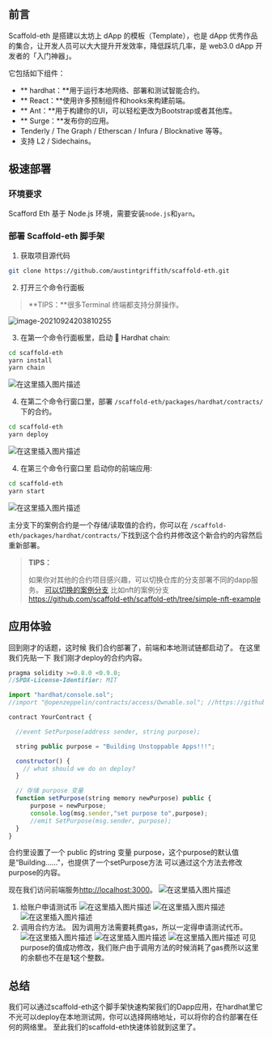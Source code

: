 
## 前言
Scaffold-eth 是搭建以太坊上 dApp 的模板（Template），也是 dApp 优秀作品的集合，让开发人员可以大大提升开发效率，降低踩坑几率，是 web3.0 dApp 开发者的「入门神器」。

它包括如下组件：
- ** hardhat：**用于运行本地网络、部署和测试智能合约。
- ** React：**使用许多预制组件和hooks来构建前端。
- ** Ant：**用于构建你的UI，可以轻松更改为Bootstrap或者其他库。
- ** Surge：**发布你的应用。
- Tenderly / The Graph / Etherscan / Infura / Blocknative 等等。
- 支持 L2 / Sidechains。

## 极速部署
### 环境要求
Scafford Eth 基于 Node.js 环境，需要安装`node.js`和`yarn`。
### 部署 Scaffold-eth 脚手架
1. 获取项目源代码
```bash
git clone https://github.com/austintgriffith/scaffold-eth.git
```
2. 打开三个命令行面板

> **TIPS：**很多Terminal 终端都支持分屏操作。

![image-20210924203810255](https://tva1.sinaimg.cn/large/008i3skNly1gurzzs4lelj61by0u075u02.jpg)

3. 在第一个命令行面板里，启动 👷‍ Hardhat chain:

```bash
cd scaffold-eth
yarn install
yarn chain
```
![在这里插入图片描述](https://img-blog.csdnimg.cn/b0b2f44277d54f72af11266406f00d8a.png?x-oss-process=image/watermark,type_ZHJvaWRzYW5zZmFsbGJhY2s,shadow_50,text_Q1NETiBAOTlLaWVz,size_20,color_FFFFFF,t_70,g_se,x_16)

4. 在第二个命令行窗口里，部署 `/scaffold-eth/packages/hardhat/contracts/` 下的合约。

```bash
cd scaffold-eth
yarn deploy
```
![在这里插入图片描述](https://img-blog.csdnimg.cn/955e5f40c2a6496b9d36ab3d2793527d.png?x-oss-process=image/watermark,type_ZHJvaWRzYW5zZmFsbGJhY2s,shadow_50,text_Q1NETiBAOTlLaWVz,size_20,color_FFFFFF,t_70,g_se,x_16)

4. 在第三个命令行窗口里 启动你的前端应用:

```bash
cd scaffold-eth
yarn start
```

![在这里插入图片描述](https://img-blog.csdnimg.cn/62f4b4be6800401f959c27591ef67054.png?x-oss-process=image/watermark,type_ZHJvaWRzYW5zZmFsbGJhY2s,shadow_50,text_Q1NETiBAOTlLaWVz,size_20,color_FFFFFF,t_70,g_se,x_16)

主分支下的案例合约是一个存储/读取值的合约，你可以在 `/scaffold-eth/packages/hardhat/contracts/`下找到这个合约并修改这个新合约的内容然后重新部署。

>  **TIPS：**
>
> 如果你对其他的合约项目感兴趣，可以切换仓库的分支部署不同的dapp服务。
> [可以切换的案例分支](https://github.com/scaffold-eth/scaffold-eth/branches/active)
> 比如nft的案例分支 <https://github.com/scaffold-eth/scaffold-eth/tree/simple-nft-example>

## 应用体验
回到刚才的话题，这时候 我们合约部署了，前端和本地测试链都启动了。
在这里我们先贴一下 我们刚才deploy的合约内容。
```javascript
pragma solidity >=0.8.0 <0.9.0;
//SPDX-License-Identifier: MIT

import "hardhat/console.sol";
//import "@openzeppelin/contracts/access/Ownable.sol"; //https://github.com/OpenZeppelin/openzeppelin-contracts/blob/master/contracts/access/Ownable.sol

contract YourContract {

  //event SetPurpose(address sender, string purpose);

  string public purpose = "Building Unstoppable Apps!!!";

  constructor() {
    // what should we do on deploy?
  }

  // 存储 purpose 变量
  function setPurpose(string memory newPurpose) public {
      purpose = newPurpose;
      console.log(msg.sender,"set purpose to",purpose);
      //emit SetPurpose(msg.sender, purpose);
  }
}

```
合约里设置了一个 public 的string 变量 purpose，这个purpose的默认值是“Building……"，也提供了一个setPurpose方法 可以通过这个方法去修改purpose的内容。

现在我们访问前端服务<http://localhost:3000>。
![在这里插入图片描述](https://tva1.sinaimg.cn/large/008i3skNgy1gus4qhaxm1j61hc0qr41r02.jpg)

1. 给账户申请测试币
![在这里插入图片描述](https://tva1.sinaimg.cn/large/008i3skNgy1gus4qkp6gbj61hc0p2wgj02.jpg)
![在这里插入图片描述](https://tva1.sinaimg.cn/large/008i3skNgy1gus4qe3thhj61hc0p2ac602.jpg)
![在这里插入图片描述](https://tva1.sinaimg.cn/large/008i3skNgy1gus4qg8331j61hc0p2jt302.jpg)
2. 调用合约方法。
因为调用方法需要耗费gas，所以一定得申请测试代币。
![在这里插入图片描述](https://tva1.sinaimg.cn/large/008i3skNgy1gus4qiuqqlj61hc0p275y02.jpg)
![在这里插入图片描述](https://tva1.sinaimg.cn/large/008i3skNgy1gus4qf9ob1j61hc0ptq5r02.jpg)
![在这里插入图片描述](https://tva1.sinaimg.cn/large/008i3skNgy1gus4qjsw20j61hc0p2q5202.jpg)
可见purpose的值成功修改，我们账户由于调用方法的时候消耗了gas费所以这里的余额也不在是**1**这个整数。
## 总结
我们可以通过scaffold-eth这个脚手架快速构架我们的Dapp应用，在hardhat里它不光可以deploy在本地测试网，你可以选择网络地址，可以将你的合约部署在任何的网络里。
至此我们的scaffold-eth快速体验就到这里了。
